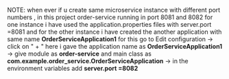NOTE: when ever if u create same microservice instance with different port numbers , in this project order-service running in port 8081 and 8082 
for one instance i have used the application.properties files with server.port =8081 and for the other instance i have created the another application with same name **OrderServiceApplication1** for this 
go to Edit configuration -> click on " + "  here i gave the application name as **OrderServiceApplication1** -> give module as **order-service** and  main class as **com.example.order_service.OrderServiceApplication** -> in the environment variables  add **server.port =8082**
